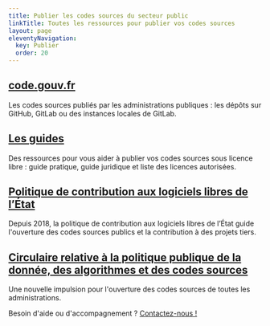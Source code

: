 ```yaml
---
title: Publier les codes sources du secteur public
linkTitle: Toutes les ressources pour publier vos codes sources
layout: page
eleventyNavigation:
  key: Publier
  order: 20
---
```


<div class="fr-grid-row fr-grid-row--gutters">
  <div class="fr-col-12 fr-col-md-6">
    <div class="fr-card fr-enlarge-link">
      <div class="fr-card__body">
	<h2 class="fr-card__title">
	  <a href="https://code.gouv.fr"
  class="fr-card__link">code.gouv.fr</a>
	</h2>
	<p class="fr-card__desc">
	  Les codes sources publiés par les administrations publiques : les dépôts sur GitHub, GitLab ou des instances locales de GitLab.
	</p>
      </div>
    </div>
  </div>

  <div class="fr-col-12 fr-col-md-6">
    <div class="fr-card fr-enlarge-link">
      <div class="fr-card__body">
	<h2 class="fr-card__title">
	  <a href="/guides/" class="fr-card__link">Les guides</a>
	</h2>
	<p class="fr-card__desc">
	  Des ressources pour vous aider à publier vos codes sources sous licence libre : guide pratique, guide juridique et liste des licences autorisées.
	</p>
      </div>
    </div>
  </div>
</div>

<div class="fr-grid-row fr-grid-row--gutters">
  <div class="fr-col-12 fr-col-md-6">
    <div class="fr-card fr-enlarge-link">
      <div class="fr-card__body">
	<h2 class="fr-card__title">
	  <a target="_new" href="https://www.numerique.gouv.fr/publications/politique-logiciel-libre/" class="fr-card__link">Politique de contribution aux logiciels libres de l’État</a>
	</h2>
	<p class="fr-card__desc">
	  Depuis 2018, la politique de contribution aux logiciels libres de l’État guide l'ouverture des codes sources publics et la contribution à des projets tiers.
	</p>
      </div>
    </div>
  </div>

  <div class="fr-col-12 fr-col-md-6">
    <div class="fr-card fr-enlarge-link">
      <div class="fr-card__body">
	<h2 class="fr-card__title">
	  <a target="_new" href="https://www.legifrance.gouv.fr/circulaire/id/45162" class="fr-card__link">Circulaire relative à la politique publique de la donnée, des algorithmes et des codes sources</a>
	</h2>
	<p class="fr-card__desc">
	  Une nouvelle impulsion pour l'ouverture des codes sources de toutes les administrations.
	</p>
      </div>
    </div>
  </div>

</div>

<div class="fr-highlight">
  <p>Besoin d'aide ou d'accompagnement ?  <a href="mailto:logiciels-libres@data.gouv.fr">Contactez-nous !</a></p>
</div>
